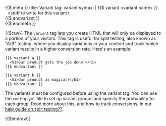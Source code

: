 {{$ meta }}
title: Variant
tag: variant
syntax: |
    {{$&nbsp;variant&nbsp;&lt;variant name&gt;&nbsp;}}<br>
    &nbsp;&nbsp;&lt;stuff to write for this variant&gt;<br>
    {{$&nbsp;endvariant&nbsp;}}<br>
{{$ endmeta }} 

{{$raw}}
The `variant` tag lets you create HTML that will only be displayed to a portion of your visitors. This tag is useful for split testing, also known as "A/B" testing, where you display variations in your content and track which variant results in a higher conversion rate. Here's an example:

    {{$ variant a }}
      <h1>Our product gets the job done!</h1>
    {{$ endvariant }}

    {{$ variant b }}
      <h1>Our product is magical!</h1>
    {{$ endvariant }}

The variants must be configured before using the variant tag. You can use the `config.yml` file to set up variant groups and specify the probability for each group. Read more about this, and how to track conversions, in our [help guide on split testing??]().

{{$endraw}}





